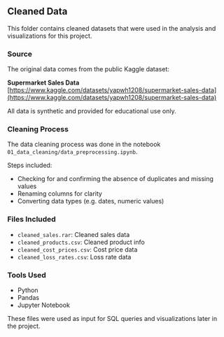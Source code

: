 ## Cleaned Data

This folder contains cleaned datasets that were used in the analysis and visualizations for this project.

### Source

The original data comes from the public Kaggle dataset:

**Supermarket Sales Data**  
[https://www.kaggle.com/datasets/yapwh1208/supermarket-sales-data](https://www.kaggle.com/datasets/yapwh1208/supermarket-sales-data)

All data is synthetic and provided for educational use only.

### Cleaning Process

The data cleaning process was done in the notebook  
`01_data_cleaning/data_preprocessing.ipynb`.

Steps included:

- Checking for and confirming the absence of duplicates and missing values
- Renaming columns for clarity
- Converting data types (e.g. dates, numeric values)

### Files Included

- `cleaned_sales.rar`: Cleaned sales data  
- `cleaned_products.csv`: Cleaned product info  
- `cleaned_cost_prices.csv`: Cost price data  
- `cleaned_loss_rates.csv`: Loss rate data  

### Tools Used

- Python  
- Pandas  
- Jupyter Notebook

These files were used as input for SQL queries and visualizations later in the project.
